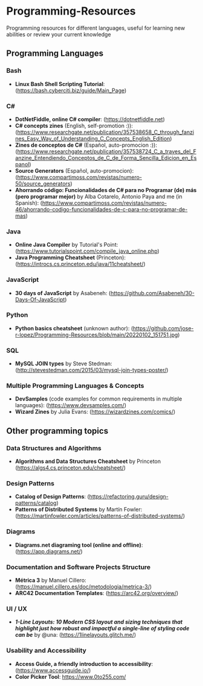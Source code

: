 # Programming-Resources
Programming resources for different languages, useful for learning new abilities or review your current knowledge

## Programming Languages

### Bash

- **Linux Bash Shell Scripting Tutorial**: (https://bash.cyberciti.biz/guide/Main_Page)

### C#

- **DotNetFiddle, online C# compiler**: (https://dotnetfiddle.net)
- **C# concepts zines** (English, self-promotion :)): (https://www.researchgate.net/publication/357538658_C_through_fanzines_Easy_Way_of_Understanding_C_Concepts_English_Edition)
- **Zines de conceptos de C#** (Español, auto-promocion :)): (https://www.researchgate.net/publication/357538724_C_a_traves_del_Fanzine_Entendiendo_Conceptos_de_C_de_Forma_Sencilla_Edicion_en_Espanol)
- **Source Generators** (Español, auto-promocion): (https://www.compartimoss.com/revistas/numero-50/source_generators)
- **Ahorrando código: Funcionalidades de C# para no Programar (de) más (pero programar mejor)** by Alba Cotarelo, Antonio Paya and me (in Spanish): (https://www.compartimoss.com/revistas/numero-46/ahorrando-codigo-funcionalidades-de-c-para-no-programar-de-mas)

### Java

- **Online Java Compiler** by Tutorial's Point: (https://www.tutorialspoint.com/compile_java_online.php)
- **Java Programming Cheatsheet** (Princeton): (https://introcs.cs.princeton.edu/java/11cheatsheet/)

### JavaScript

- **30 days of JavaScript** by Asabeneh: (https://github.com/Asabeneh/30-Days-Of-JavaScript)

### Python

- **Python basics cheatsheet** (unknown author): (https://github.com/jose-r-lopez/Programming-Resources/blob/main/20220102_151751.jpg)

### SQL

- **MySQL JOIN types** by Steve Stedman: (http://stevestedman.com/2015/03/mysql-join-types-poster/)

### Multiple Programming Languages & Concepts

- **DevSamples** (code examples for common requirements in multiple languages): (https://www.devsamples.com/)
- **Wizard Zines** by Julia Evans: (https://wizardzines.com/comics/)

## Other programming topics

### Data Structures and Algorithms

- **Algorithms and Data Structures Cheatsheet** by Princeton (https://algs4.cs.princeton.edu/cheatsheet/)

### Design Patterns

- **Catalog of Design Patterns**: (https://refactoring.guru/design-patterns/catalog)
- **Patterns of Distributed Systems** by Martín Fowler: (https://martinfowler.com/articles/patterns-of-distributed-systems/)

### Diagrams

- **Diagrams.net diagraming tool (online and offline)**: (https://app.diagrams.net/)

### Documentation and Software Projects Structure

- **Métrica 3** by Manuel Cillero: (https://manuel.cillero.es/doc/metodologia/metrica-3/)
- **ARC42 Documentation Templates**: (https://arc42.org/overview/)

### UI / UX

- ***1-Line Layouts: 10 Modern CSS layout and sizing techniques that highlight just how robust and impactful a single-line of styling code can be*** by @una: (https://1linelayouts.glitch.me/)

### Usability and Accessibility

- **Access Guide, a friendly introduction to accessibility**: (https://www.accessguide.io/)
- **Color Picker Tool**: https://www.0to255.com/
